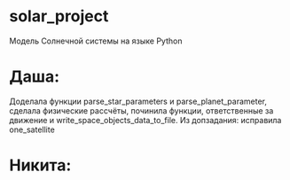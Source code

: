 # solar_project
Модель Солнечной системы на языке Python
# Даша:
Доделала функции parse_star_parameters и parse_planet_parameter, сделала физические рассчёты, починила функции, ответственные за движение и write_space_objects_data_to_file.
Из допзадания: исправила one_satellite
# Никита:
